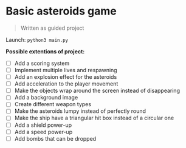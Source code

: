 # Basic asteroids game

> Written as guided project

Launch: `python3 main.py`



**Possible extentions of project:**

* [ ]  Add a scoring system
* [ ]  Implement multiple lives and respawning
* [ ]  Add an explosion effect for the asteroids
* [ ]  Add acceleration to the player movement
* [ ]  Make the objects wrap around the screen instead of disappearing
* [ ]  Add a background image
* [ ]  Create different weapon types
* [ ]  Make the asteroids lumpy instead of perfectly round
* [ ]  Make the ship have a triangular hit box instead of a circular one
* [ ]  Add a shield power-up
* [ ]  Add a speed power-up
* [ ]  Add bombs that can be dropped
